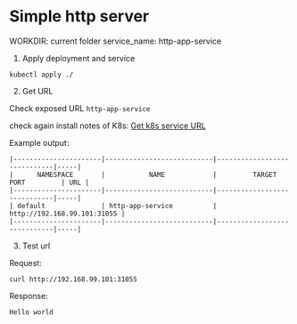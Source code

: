 # Simple http server

WORKDIR: current folder
service_name: http-app-service

1. Apply deployment and service

```
kubectl apply ./
```

2. Get URL

Check exposed URL `http-app-service`

check again install notes of K8s: [Get k8s service URL](/k8s/setup/)

Example output:

```
|----------------------|---------------------------|-----------------------------|-----|
|      NAMESPACE       |           NAME            |         TARGET PORT         | URL |
|----------------------|---------------------------|-----------------------------|-----|
| default              | http-app-service          | http://192.168.99.101:31055 |
|----------------------|---------------------------|-----------------------------|-----|

```

3. Test url

Request:
```
curl http://192.168.99.101:31055
```

Response:
```
Hello world
```
